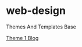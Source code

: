 # web-design
Themes And Templates Base

[Theme 1 Blog](https://wsricardo.github.io/web-template/theme1-blog)

